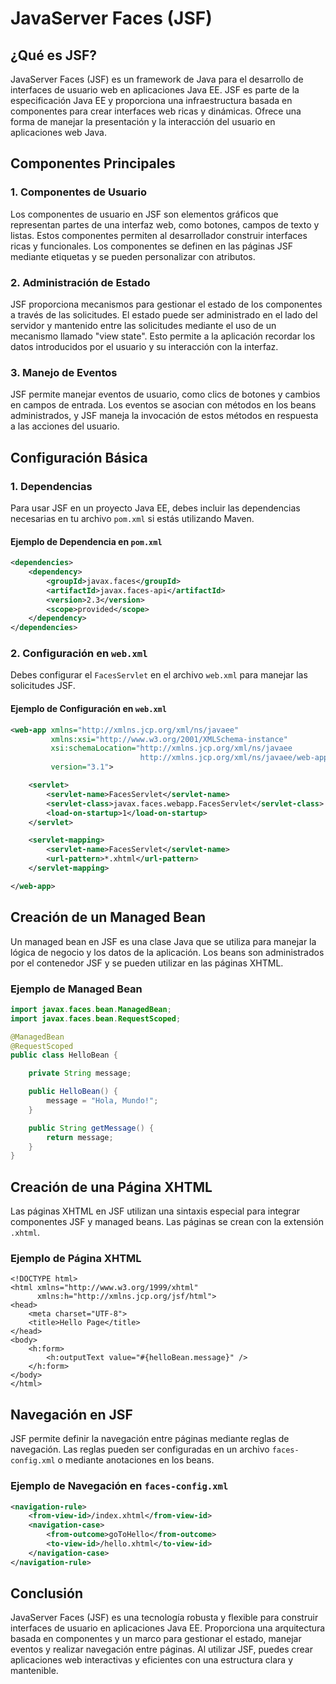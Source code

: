 # JavaServer Faces (JSF)

## ¿Qué es JSF?

JavaServer Faces (JSF) es un framework de Java para el desarrollo de interfaces de usuario web en aplicaciones Java EE. JSF es parte de la especificación Java EE y proporciona una infraestructura basada en componentes para crear interfaces web ricas y dinámicas. Ofrece una forma de manejar la presentación y la interacción del usuario en aplicaciones web Java.

## Componentes Principales

### 1. **Componentes de Usuario**

Los componentes de usuario en JSF son elementos gráficos que representan partes de una interfaz web, como botones, campos de texto y listas. Estos componentes permiten al desarrollador construir interfaces ricas y funcionales. Los componentes se definen en las páginas JSF mediante etiquetas y se pueden personalizar con atributos.

### 2. **Administración de Estado**

JSF proporciona mecanismos para gestionar el estado de los componentes a través de las solicitudes. El estado puede ser administrado en el lado del servidor y mantenido entre las solicitudes mediante el uso de un mecanismo llamado "view state". Esto permite a la aplicación recordar los datos introducidos por el usuario y su interacción con la interfaz.

### 3. **Manejo de Eventos**

JSF permite manejar eventos de usuario, como clics de botones y cambios en campos de entrada. Los eventos se asocian con métodos en los beans administrados, y JSF maneja la invocación de estos métodos en respuesta a las acciones del usuario.

## Configuración Básica

### 1. **Dependencias**

Para usar JSF en un proyecto Java EE, debes incluir las dependencias necesarias en tu archivo `pom.xml` si estás utilizando Maven.

#### Ejemplo de Dependencia en `pom.xml`

```xml
<dependencies>
    <dependency>
        <groupId>javax.faces</groupId>
        <artifactId>javax.faces-api</artifactId>
        <version>2.3</version>
        <scope>provided</scope>
    </dependency>
</dependencies>
```

### 2. **Configuración en `web.xml`**

Debes configurar el `FacesServlet` en el archivo `web.xml` para manejar las solicitudes JSF.

#### Ejemplo de Configuración en `web.xml`

```xml
<web-app xmlns="http://xmlns.jcp.org/xml/ns/javaee"
         xmlns:xsi="http://www.w3.org/2001/XMLSchema-instance"
         xsi:schemaLocation="http://xmlns.jcp.org/xml/ns/javaee
                             http://xmlns.jcp.org/xml/ns/javaee/web-app_3_1.xsd"
         version="3.1">

    <servlet>
        <servlet-name>FacesServlet</servlet-name>
        <servlet-class>javax.faces.webapp.FacesServlet</servlet-class>
        <load-on-startup>1</load-on-startup>
    </servlet>

    <servlet-mapping>
        <servlet-name>FacesServlet</servlet-name>
        <url-pattern>*.xhtml</url-pattern>
    </servlet-mapping>

</web-app>
```

## Creación de un Managed Bean

Un managed bean en JSF es una clase Java que se utiliza para manejar la lógica de negocio y los datos de la aplicación. Los beans son administrados por el contenedor JSF y se pueden utilizar en las páginas XHTML.

### Ejemplo de Managed Bean

```java
import javax.faces.bean.ManagedBean;
import javax.faces.bean.RequestScoped;

@ManagedBean
@RequestScoped
public class HelloBean {

    private String message;

    public HelloBean() {
        message = "Hola, Mundo!";
    }

    public String getMessage() {
        return message;
    }
}
```

## Creación de una Página XHTML

Las páginas XHTML en JSF utilizan una sintaxis especial para integrar componentes JSF y managed beans. Las páginas se crean con la extensión `.xhtml`.

### Ejemplo de Página XHTML

```xhtml
<!DOCTYPE html>
<html xmlns="http://www.w3.org/1999/xhtml"
      xmlns:h="http://xmlns.jcp.org/jsf/html">
<head>
    <meta charset="UTF-8">
    <title>Hello Page</title>
</head>
<body>
    <h:form>
        <h:outputText value="#{helloBean.message}" />
    </h:form>
</body>
</html>
```

## Navegación en JSF

JSF permite definir la navegación entre páginas mediante reglas de navegación. Las reglas pueden ser configuradas en un archivo `faces-config.xml` o mediante anotaciones en los beans.

### Ejemplo de Navegación en `faces-config.xml`

```xml
<navigation-rule>
    <from-view-id>/index.xhtml</from-view-id>
    <navigation-case>
        <from-outcome>goToHello</from-outcome>
        <to-view-id>/hello.xhtml</to-view-id>
    </navigation-case>
</navigation-rule>
```

## Conclusión

JavaServer Faces (JSF) es una tecnología robusta y flexible para construir interfaces de usuario en aplicaciones Java EE. Proporciona una arquitectura basada en componentes y un marco para gestionar el estado, manejar eventos y realizar navegación entre páginas. Al utilizar JSF, puedes crear aplicaciones web interactivas y eficientes con una estructura clara y mantenible.
